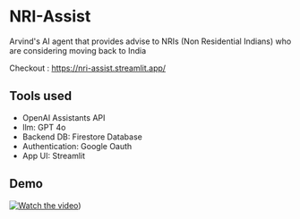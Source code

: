 # NRI-Assist
Arvind's AI agent that provides advise to NRIs (Non Residential Indians) who are considering moving back to India

Checkout : https://nri-assist.streamlit.app/

## Tools used
- OpenAI Assistants API
- llm: GPT 4o
- Backend DB: Firestore Database
- Authentication: Google Oauth
- App UI: Streamlit

## Demo

[![Watch the video](https://cdn.loom.com/sessions/thumbnails/b2964f5263ea47b683eb212ece290791-1719306457166-with-play.gif)](https://www.loom.com/share/b2964f5263ea47b683eb212ece290791?sid=e42567db-f4ed-41f2-97c9-818e0bd1562f))

